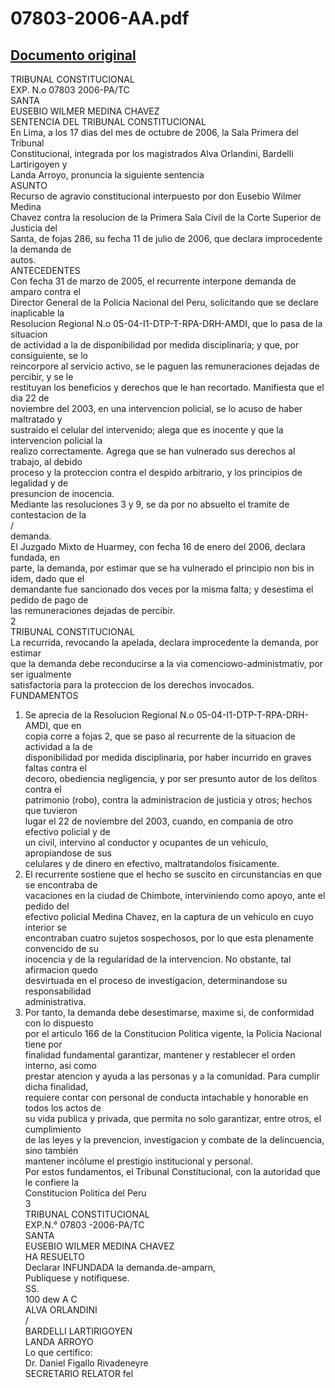 
07803-2006-AA.pdf
=================
  
[Documento original](https://tc.gob.pe/jurisprudencia/2007/07803-2006-AA.pdf)  
---  
TRIBUNAL CONSTITUCIONAL  
EXP. N.o 07803 2006-PA/TC  
SANTA  
EUSEBIO WILMER MEDINA CHAVEZ  
SENTENCIA DEL TRIBUNAL CONSTITUCIONAL  
En Lima, a los 17 dias del mes de octubre de 2006, la Sala Primera del Tribunal  
Constitucional, integrada por los magistrados Alva Orlandini, Bardelli Lartirigoyen y  
Landa Arroyo, pronuncia la siguiente sentencia  
ASUNTO  
Recurso de agravio constitucional interpuesto por don Eusebio Wilmer Medina  
Chavez contra la resolucion de la Primera Sala Civil de la Corte Superior de Justicia del  
Santa, de fojas 286, su fecha 11 de julio de 2006, que declara improcedente la demanda de  
autos.  
ANTECEDENTES  
Con fecha 31 de marzo de 2005, el recurrente interpone demanda de amparo contra el  
Director General de la Policia Nacional del Peru, solicitando que se declare inaplicable la  
Resolucion Regional N.o 05-04-I1-DTP-T-RPA-DRH-AMDI, que lo pasa de la situacion  
de actividad a la de disponibilidad por medida disciplinaria; y que, por consiguiente, se lo  
reincorpore al servicio activo, se le paguen las remuneraciones dejadas de percibir, y se le  
restituyan los beneficios y derechos que le han recortado. Manifiesta que el dia 22 de  
noviembre del 2003, en una intervencion policial, se lo acuso de haber maltratado y  
sustraido el celular del intervenido; alega que es inocente y que la intervencion policial la  
realizo correctamente. Agrega que se han vulnerado sus derechos al trabajo, al debido  
proceso y la proteccion contra el despido arbitrario, y los principios de legalidad y de  
presuncion de inocencia.  
Mediante las resoluciones 3 y 9, se da por no absuelto el tramite de contestacion de la  
/  
demanda.  
El Juzgado Mixto de Huarmey, con fecha 16 de enero del 2006, declara fundada, en  
parte, la demanda, por estimar que se ha vulnerado el principio non bis in idem, dado que el  
demandante fue sancionado dos veces por la misma falta; y desestima el pedido de pago de  
las remuneraciones dejadas de percibir.  
2  
TRIBUNAL CONSTITUCIONAL  
La recurrida, revocando la apelada, declara improcedente la demanda, por estimar  
que la demanda debe reconducirse a la via comenciowo-administmativ, por ser igualmente  
satisfactoria para la proteccion de los derechos invocados.  
FUNDAMENTOS  
1. Se aprecia de la Resolucion Regional N.o 05-04-I1-DTP-T-RPA-DRH-AMDI, que en  
copia corre a fojas 2, que se paso al recurrente de la situacion de actividad a la de  
disponibilidad por medida disciplinaria, por haber incurrido en graves faltas contra el  
decoro, obediencia negligencia, y por ser presunto autor de los delitos contra el  
patrimonio (robo), contra la administracion de justicia y otros; hechos que tuvieron  
lugar el 22 de noviembre del 2003, cuando, en compania de otro efectivo policial y de  
un civil, intervino al conductor y ocupantes de un vehiculo, apropiandose de sus  
celulares y de dinero en efectivo, maltratandolos fisicamente.  
2. El recurrente sostiene que el hecho se suscito en circunstancias en que se encontraba de  
vacaciones en la ciudad de Chimbote, interviniendo como apoyo, ante el pedido del  
efectivo policial Medina Chavez, en la captura de un vehiculo en cuyo interior se  
encontraban cuatro sujetos sospechosos, por lo que esta plenamente convencido de su  
inocencia y de la regularidad de la intervencion. No obstante, tal afirmacion quedo  
desvirtuada en el proceso de investigacion, determinandose su responsabilidad  
administrativa.  
3. Por tanto, la demanda debe desestimarse, maxime si, de conformidad con lo dispuesto  
por el articulo 166 de la Constitucion Politica vigente, la Policia Nacional tiene por  
finalidad fundamental garantizar, mantener y restablecer el orden interno, asi como  
prestar atencion y ayuda a las personas y a la comunidad. Para cumplir dicha finalidad,  
requiere contar con personal de conducta intachable y honorable en todos los actos de  
su vida publica y privada, que permita no solo garantizar, entre otros, el cumplimiento  
de las leyes y la prevencion, investigacion y combate de la delincuencia, sino también  
mantener incôlume el prestigio institucional y personal.  
Por estos fundamentos, el Tribunal Constitucional, con la autoridad que le confiere la  
Constitucion Politica del Peru  
3  
TRIBUNAL CONSTITUCIONAL  
EXP.N.° 07803 -2006-PA/TC  
SANTA  
EUSEBIO WILMER MEDINA CHAVEZ  
HA RESUELTO  
Declarar INFUNDADA la demanda.de-amparn,  
Publiquese y notifiquese.  
SS.  
100 dew A C  
ALVA ORLANDINI  
/  
BARDELLI LARTIRIGOYEN  
LANDA ARROYO  
Lo que certifico:  
Dr. Daniel Figallo Rivadeneyre  
SECRETARIO RELATOR fel